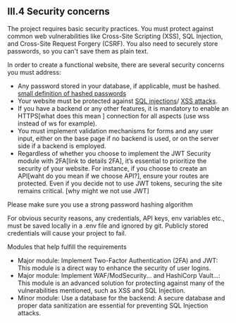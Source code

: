 ## III.4 Security concerns

The project requires basic security practices. You must protect against common web vulnerabilities like Cross-Site Scripting (XSS),
SQL Injection, and Cross-Site Request Forgery (CSRF). You also need to securely store passwords, so you can't save them as plain text.

In order to create a functional website, there are several security concerns you must
address:
- Any password stored in your database, if applicable, must be hashed. <a href="Definitions.md#password_hashing " title="a cryptographic process that converts a plaintext password into a fixed-length string of characters.">small definition of hashed passwords</a>
- Your website must be protected against <a href="Definitions.md#sql_injection " title="a web security vulnerability that allows an attacker to interfere with the queries a web application makes to its database.">SQL injections</a>/
<a href="Definitions.md#xss_cross_site_scripting " title="a type of security vulnerability found in web applications that allows attackers to inject malicious client-side scripts into web pages viewed by other users.">XSS attacks</a>.
- If you have a backend or any other features, it is mandatory to enable an HTTPS[what does this mean ]
connection for all aspects (use wss instead of ws for example).
- You must implement validation mechanisms for forms and any user input, either on
the base page if no backend is used, or on the server side if a backend is employed.
- Regardless of whether you choose to implement the JWT Security module with
2FA[link to details 2FA], it’s essential to prioritize the security of your website. For instance, if you
choose to create an API[waht do you mean if we choose API?], ensure your routes are protected. Even if you decide not
to use JWT tokens, securing the site remains critical.
[why might we not use JWT]

Please make sure you use a strong password hashing algorithm

For obvious security reasons, any credentials, API keys, env
variables etc., must be saved locally in a .env file and ignored
by git. Publicly stored credentials will cause your project to fail.

Modules that help fulfill the requirements
- Major module: Implement Two-Factor Authentication (2FA) and JWT: This module is a direct way to enhance the security of user logins.
- Major module: Implement WAF/ModSecurity... and HashiCorp Vault...: This module is an advanced solution for protecting against many of the vulnerabilities mentioned, such as XSS and SQL Injection.
- Minor module: Use a database for the backend: A secure database and proper data sanitization are essential for preventing SQL Injection attacks.
